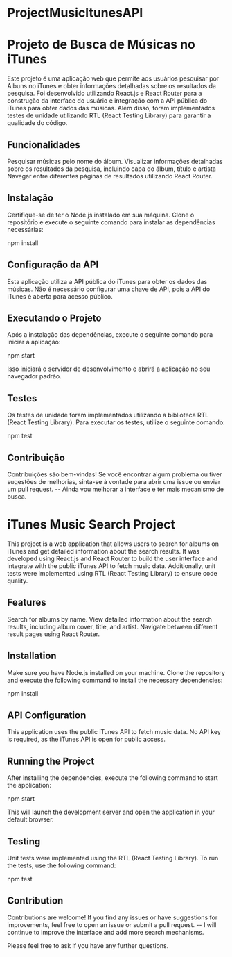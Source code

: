 # ProjectMusicItunesAPI


# Projeto de Busca de Músicas no iTunes


Este projeto é uma aplicação web que permite aos usuários pesquisar por Albuns no iTunes e obter informações detalhadas sobre os resultados da pesquisa. Foi desenvolvido utilizando React.js e React Router para a construção da interface do usuário e integração com a API pública do iTunes para obter dados das músicas. Além disso, foram implementados testes de unidade utilizando RTL (React Testing Library) para garantir a qualidade do código.

## Funcionalidades

Pesquisar músicas pelo nome do álbum.
Visualizar informações detalhadas sobre os resultados da pesquisa, incluindo capa do álbum, título e  artista
Navegar entre diferentes páginas de resultados utilizando React Router.

## Instalação

Certifique-se de ter o Node.js instalado em sua máquina. Clone o repositório e execute o seguinte comando para instalar as dependências necessárias:

npm install


## Configuração da API

Esta aplicação utiliza a API pública do iTunes para obter os dados das músicas. Não é necessário configurar uma chave de API, pois a API do iTunes é aberta para acesso público.

## Executando o Projeto

Após a instalação das dependências, execute o seguinte comando para iniciar a aplicação:


npm start

Isso iniciará o servidor de desenvolvimento e abrirá a aplicação no seu navegador padrão.

## Testes
Os testes de unidade foram implementados utilizando a biblioteca RTL (React Testing Library). Para executar os testes, utilize o seguinte comando:


npm test

## Contribuição

Contribuições são bem-vindas! Se você encontrar algum problema ou tiver sugestões de melhorias, sinta-se à vontade para abrir uma issue ou enviar um pull request.
 -- Ainda vou melhorar a interface e ter mais mecanismo de busca.


# iTunes Music Search Project
This project is a web application that allows users to search for albums on iTunes and get detailed information about the search results. It was developed using React.js and React Router to build the user interface and integrate with the public iTunes API to fetch music data. Additionally, unit tests were implemented using RTL (React Testing Library) to ensure code quality.

## Features
Search for albums by name.
View detailed information about the search results, including album cover, title, and artist.
Navigate between different result pages using React Router.

## Installation
Make sure you have Node.js installed on your machine. Clone the repository and execute the following command to install the necessary dependencies:

npm install

## API Configuration
This application uses the public iTunes API to fetch music data. No API key is required, as the iTunes API is open for public access.

## Running the Project
After installing the dependencies, execute the following command to start the application:

npm start

This will launch the development server and open the application in your default browser.

## Testing
Unit tests were implemented using the RTL (React Testing Library). To run the tests, use the following command:

npm test


## Contribution

Contributions are welcome! If you find any issues or have suggestions for improvements, feel free to open an issue or submit a pull request.
-- I will continue to improve the interface and add more search mechanisms.

Please feel free to ask if you have any further questions.